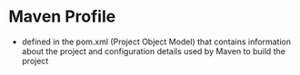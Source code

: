 # Maven Profile
* defined in the pom.xml (Project Object Model) that contains information about the project and configuration details used by Maven to build the project
